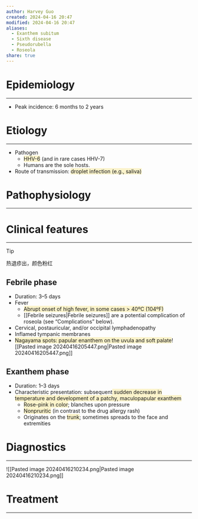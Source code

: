 ```yaml
---
author: Harvey Guo
created: 2024-04-16 20:47
modified: 2024-04-16 20:47
aliases:
  - Exanthem subitum
  - Sixth disease
  - Pseudorubella
  - Roseola
share: true
---
```

# Epidemiology
---
- Peak incidence: 6 months to 2 years

# Etiology
---
- Pathogen
	- <span style="background:rgba(240, 200, 0, 0.2)">HHV-6</span> (and in rare cases HHV-7)
	- Humans are the sole hosts.
- Route of transmission: <span style="background:rgba(240, 200, 0, 0.2)">droplet infection (e.g., saliva)</span>

# Pathophysiology
---


# Clinical features
---
>[!tip] 
>热退疹出，颜色粉红

## Febrile phase
- Duration: 3–5 days
- Fever
	- <span style="background:rgba(240, 200, 0, 0.2)">Abrupt onset of high fever, in some cases > 40ºC (104ºF) </span>
	- [[Febrile seizures|Febrile seizures]] are a potential complication of roseola (see “Complications” below).
- Cervical, postauricular, and/or occipital lymphadenopathy
- Inflamed tympanic membranes
- <span style="background:rgba(240, 200, 0, 0.2)">Nagayama spots: papular enanthem on the uvula and soft palate</span>![[Pasted image 20240416205447.png|Pasted image 20240416205447.png]]
## Exanthem phase
- Duration: 1–3 days
- Characteristic presentation: subsequent<span style="background:rgba(240, 200, 0, 0.2)"> sudden decrease in temperature and development of a patchy, maculopapular exanthem</span>
	- <span style="background:rgba(240, 200, 0, 0.2)">Rose-pink in color</span>; blanches upon pressure
	- <span style="background:rgba(240, 200, 0, 0.2)">Nonpruritic</span> (in contrast to the drug allergy rash)
	- Originates on the <span style="background:rgba(240, 200, 0, 0.2)">trunk</span>; sometimes spreads to the face and extremities

# Diagnostics
---
![[Pasted image 20240416210234.png|Pasted image 20240416210234.png]]
# Treatment
---

